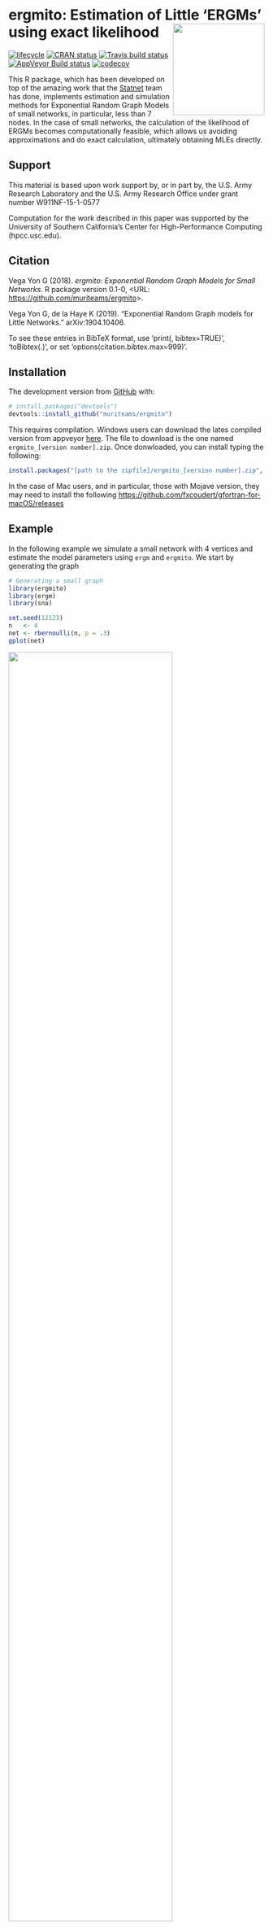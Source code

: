 
<!-- README.md is generated from README.Rmd. Please edit that file -->

# ergmito: Estimation of Little ‘ERGMs’ using exact likelihood <img src="man/figures/logo.png" align="right" width="180px"/>

[![lifecycle](https://img.shields.io/badge/lifecycle-experimental-orange.svg)](https://www.tidyverse.org/lifecycle/#experimental)
[![CRAN
status](https://www.r-pkg.org/badges/version/ergmito)](https://cran.r-project.org/package=ergmito)
[![Travis build
status](https://travis-ci.org/muriteams/ergmito.svg?branch=master)](https://travis-ci.org/muriteams/ergmito)
[![AppVeyor Build
status](https://ci.appveyor.com/api/projects/status/nl1irakr2g6y6w03?svg=true)](https://ci.appveyor.com/project/gvegayon/ergmito)
[![codecov](https://codecov.io/gh/muriteams/ergmito/branch/master/graph/badge.svg)](https://codecov.io/gh/muriteams/ergmito)

This R package, which has been developed on top of the amazing work that
the [Statnet](https://github.com/statnet) team has done, implements
estimation and simulation methods for Exponential Random Graph Models of
small networks, in particular, less than 7 nodes. In the case of small
networks, the calculation of the likelihood of ERGMs becomes
computationally feasible, which allows us avoiding approximations and do
exact calculation, ultimately obtaining MLEs directly.

## Support

This material is based upon work support by, or in part by, the U.S.
Army Research Laboratory and the U.S. Army Research Office under grant
number W911NF-15-1-0577

Computation for the work described in this paper was supported by the
University of Southern California’s Center for High-Performance
Computing (hpcc.usc.edu).

## Citation

Vega Yon G (2018). *ergmito: Exponential Random Graph Models for Small
Networks*. R package version 0.1-0, \<URL:
<https://github.com/muriteams/ergmito>\>.

Vega Yon G, de la Haye K (2019). “Exponential Random Graph models for
Little Networks.” arXiv:1904.10406.

To see these entries in BibTeX format, use ‘print(<citation>,
bibtex=TRUE)’, ‘toBibtex(.)’, or set ‘options(citation.bibtex.max=999)’.

## Installation

The development version from [GitHub](https://github.com/) with:

``` r
# install.packages("devtools")
devtools::install_github("muriteams/ergmito")
```

This requires compilation. Windows users can download the lates compiled
version from appveyor
[here](https://ci.appveyor.com/project/gvegayon/ergmito/build/artifacts).
The file to download is the one named `ergmito_[version number].zip`.
Once donwloaded, you can install typing the
following:

``` r
install.packages("[path to the zipfile]/ergmito_[version number].zip", repos = FALSE)
```

In the case of Mac users, and in particular, those with Mojave version,
they may need to install the following
<https://github.com/fxcoudert/gfortran-for-macOS/releases>

## Example

In the following example we simulate a small network with 4 vertices and
estimate the model parameters using `ergm` and `ergmito`. We start by
generating the graph

``` r
# Generating a small graph
library(ergmito)
library(ergm)
library(sna)

set.seed(12123)
n   <- 4
net <- rbernoulli(n, p = .3)
gplot(net)
```

<img src="man/figures/README-net2-1.png" width="80%" />

To estimate the model

``` r
model <- net ~ edges + istar(2)

# ERGMito (estimation via MLE)
ans_ergmito <- ergmito(model)
```

``` r
# ERGM (estimation via MC-MLE)
ans_ergm  <- ergm(model, control = control.ergm(
  MCMC.effectiveSize = 4000,
  seed = 444)
  )

# The ergmito should have a larger value
ergm.exact(ans_ergmito$coef, model) > ergm.exact(ans_ergm$coef, model)
#>      [,1]
#> [1,] TRUE

summary(ans_ergmito)
#> 
#> ERGMito estimates
#> 
#> formula:  net ~ edges + istar(2) 
#> 
#>        Estimate Std. Error z value Pr(>|z|)
#> edges  -1.37749    1.00260 -1.3739   0.1695
#> istar2  0.50653    1.32701  0.3817   0.7027
#> AIC: 17.36312    BIC: 18.33294    (Smaller is better.)
summary(ans_ergm)
#> 
#> ==========================
#> Summary of model fit
#> ==========================
#> 
#> Formula:   net ~ edges + istar(2)
#> 
#> Iterations:  2 out of 20 
#> 
#> Monte Carlo MLE Results:
#>        Estimate Std. Error MCMC % z value Pr(>|z|)
#> edges   -1.4110     0.9995      0  -1.412    0.158
#> istar2   0.5607     1.3719      0   0.409    0.683
#> 
#>      Null Deviance: 16.64  on 12  degrees of freedom
#>  Residual Deviance: 13.35  on 10  degrees of freedom
#>  
#> AIC: 17.35    BIC: 18.32    (Smaller is better.)
```

## Estimating data with known parameters

The following example shows the estimation of a dataset that is included
in the package, `fivenets`. This set of five networks was generated
using the `new_rergmito` function which allows creating a function to
draw random ERGMs with a fixed set of parameters, in this case, `edges =
-2.0` and `nodematch("female") = 2.0`

``` r
data(fivenets)

model1 <- ergmito(fivenets ~ edges + nodematch("female"))

summary(model1) # This data has know parameters equal to -2.0 and 2.0
#> 
#> ERGMito estimates
#> 
#> formula:  fivenets ~ edges + nodematch("female") 
#> 
#>                  Estimate Std. Error z value Pr(>|z|)   
#> edges            -1.70475    0.54356 -3.1363 0.001711 **
#> nodematch.female  1.58697    0.64305  2.4679 0.013592 * 
#> ---
#> Signif. codes:  0 '***' 0.001 '**' 0.01 '*' 0.05 '.' 0.1 ' ' 1
#> AIC: 73.34109    BIC: 77.52978    (Smaller is better.)
```

We can also compute GOF

``` r
fivenets_gof <- gof_ergmito(model1)
fivenets_gof
#> 
#> Goodness-of-fit for edges 
#> 
#>       obs min mean max lower upper lower prob. upper prob.
#> net 1   2   0  3.7  12     0     6      0.0081        0.96
#> net 2   7   0  3.7  12     0     6      0.0081        0.96
#> net 3   4   0  3.1  12     0     6      0.0206        0.99
#> net 4   5   0  5.6  12     2     8      0.0309        0.95
#> net 5   2   0  3.7  12     0     6      0.0081        0.96
#> 
#> 
#> Goodness-of-fit for nodematch.female 
#> 
#>       obs min mean max lower upper lower prob. upper prob.
#> net 1   2   0  2.8   6     0     5       0.022        0.99
#> net 2   5   0  2.8   6     0     5       0.022        0.99
#> net 3   3   0  1.9   4     0     3       0.079        0.95
#> net 4   5   0  5.6  12     2     8       0.031        0.95
#> net 5   1   0  2.8   6     0     5       0.022        0.99
#> 
#> Note: Exact confidence intervals where used. This implies that the requestes CI may differ from the one used (see ?gof_ergmito).
plot(fivenets_gof)
```

<img src="man/figures/README-fivenets-gof-1.png" width="80%" />

## Fitting block-diagnoal models

The pooled model can be also compared to a block-diagnoal ERGM. The
package includes three functions to help with this task:
`blockdiagonalize`, `splitnetwork`, and `ergm_blockdiag`.

``` r

data("fivenets")

# Stacking matrices together
fivenets_blockdiag <- blockdiagonalize(fivenets, "block_id")
fivenets_blockdiag # It creates the 'block_id' variable
#>  Network attributes:
#>   vertices = 20 
#>   directed = TRUE 
#>   hyper = FALSE 
#>   loops = FALSE 
#>   multiple = FALSE 
#>   bipartite = FALSE 
#>   total edges= 20 
#>     missing edges= 0 
#>     non-missing edges= 20 
#> 
#>  Vertex attribute names: 
#>     block_id female name_original vertex.names 
#> 
#> No edge attributes
```

``` r
# Fitting the model with ERGM
ans0 <- ergm(
  fivenets_blockdiag ~ edges + nodematch("female"),
  constraints = ~ blockdiag("block_id")
  )
```

``` r
ans1 <- ergm_blockdiag(fivenets ~ edges + nodematch("female"))
```

``` r
# Now with ergmito
ans2 <- ergmito(fivenets ~ edges + nodematch("female"))

# All three are equivalent
cbind(
  ergm           = coef(ans0),
  ergm_blockdiag = coef(ans1),
  ergmito        = coef(ans2)
)
#>                       ergm ergm_blockdiag   ergmito
#> edges            -1.704748      -1.704748 -1.704748
#> nodematch.female  1.586965       1.586965  1.586965
```

The benefit of ergmito:

``` r
t_ergm <- system.time(ergm(
  fivenets_blockdiag ~ edges + nodematch("female") + ttriad,
  constraints = ~ blockdiag("block_id")
  ))
t_ergmito <- system.time(
  ergmito(fivenets ~ edges + nodematch("female")  + ttriad)
  )
```

``` r
# Relative elapsed time
(t_ergm/t_ergmito)[3]
#>  elapsed 
#> 110.6667
```

## Fitting a large model

Suppose that we have a large sample of small networks (ego from
facebook, twitter, etc.), 20,000 which account for 80,000 vertices:

``` r
set.seed(123)
bignet <- rbernoulli(sample(3:5, 20000, replace = TRUE))

# Number of vertices
sum(nvertex(bignet))
#> [1] 80089
```

We can fit this model in a memory efficient way.

``` r
system.time(ans0 <- ergmito(bignet ~ edges + mutual))
#>    user  system elapsed 
#>   4.140   0.016   4.155
summary(ans0)
#> 
#> ERGMito estimates
#> 
#> formula:  bignet ~ edges + mutual 
#> 
#>          Estimate Std. Error z value Pr(>|z|)
#> edges  -0.0021702  0.0068674 -0.3160    0.752
#> mutual -0.0015521  0.0112247 -0.1383    0.890
#> AIC: 352097.2    BIC: 352118.1    (Smaller is better.)
```

# Contributing

Please note that the ‘ergmito’ project is released with a [Contributor
Code of Conduct](CODE_OF_CONDUCT.md). By contributing to this project,
you agree to abide by its terms.
